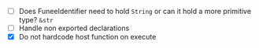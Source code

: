 - [ ] Does FuneeIdentifier need to hold `String` or can it hold a more primitive type? `&str`
- [ ] Handle non exported declarations
- [x] Do not hardcode host function on execute

